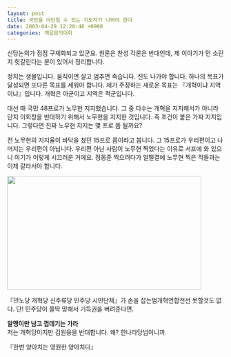```yaml
---
layout: post
title: 국민을 야단칠 수 있는 지도자가 나와야 한다
date: 2003-04-29 12:20:46 +0900
categories: 깨달음의대화
---
```

신당논의가 점점 구체화되고 있군요. 원론은 찬성 각론은 반대인데, 제 이야기가 먼 소린지 헛갈린다는 분이 있어서 정리합니다. 

정치는 생물입니다. 움직이면 살고 멈추면 죽습니다. 진도 나가야 합니다. 하나의 목표가 달성되면 또다른 목표를 세워야 합니다. 제가 주장하는 새로운 목표는 『개혁이냐 지역이냐』입니다. 개혁은 아군이고 지역은 적군입니다. 

대선 때 국민 48프로가 노무현 지지했습니다. 그 중 다수는 개혁을 지지해서가 아니라 단지 이회창을 반대하기 위해서 노무현을 지지한 것입니다. 즉 조건이 붙은 가짜 지지입니다. 그렇다면 진짜 노무현 지지는 몇 프로 쯤 될까요?

전 노무현의 지지율이 바닥을 쳤던 15프로 쯤이라고 봅니다. 그 15프로가 우리편이고 나머지는 우리편이 아닙니다. 우리편 아닌 사람이 노무현 찍었다는 이유로 서프에 와 있으니 여기가 이렇게 시끄러운 거에요. 정몽준 찍으려다가 얼떨결에 노무현 찍은 적들과는 이제 갈라서야 합니다. 

<img src="http://drkimz.com/technote/board/board/upimg/1051430139.JPG" width="450" height="264" border="0" />

『민노당 개혁당 신주류당 민주당 시민단체』가 손을 잡는범개혁연합전선 못할것도 없다. 단! 민주당이 쫄딱 망해서 기득권을 버려준다면.

**알맹이만 남고 껍데기는 가라**  
저는 개혁당이지만 김원웅을 반대합니다. 왜? 한나라당넘이니까. 

『한번 양아치는 영원한 양아치다』